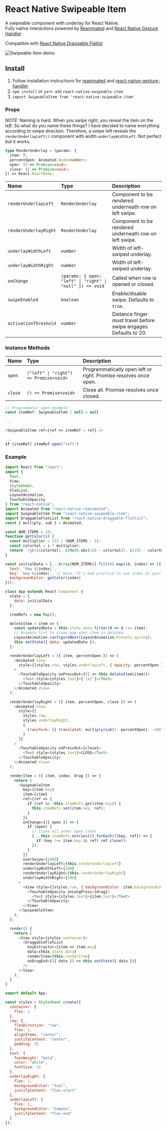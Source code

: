 # React Native Swipeable Item

A swipeable component with underlay for React Native.<br />
Fully native interactions powered by [Reanimated](https://github.com/kmagiera/react-native-reanimated) and [React Native Gesture Handler](https://github.com/kmagiera/react-native-gesture-handler)

Compatible with [React Native Draggable Flatlist](https://github.com/computerjazz/react-native-draggable-flatlist)

![Swipeable Item demo](https://i.imgur.com/fFCnQ0n.gif)

## Install

1. Follow installation instructions for [reanimated](https://github.com/kmagiera/react-native-reanimated) and [react-native-gesture-handler](https://github.com/kmagiera/react-native-gesture-handler)
2. `npm install` or `yarn add` `react-native-swipeable-item`
3. `import SwipeableItem from 'react-native-swipeable-item'`

### Props

_NOTE:_ Naming is hard. When you swipe _right_, you reveal the item on the _left_. So what do you name these things? I have decided to name everything according to swipe direction. Therefore, a swipe left reveals the `renderUnderlayLeft()` component with width `underlayWidthLeft`. Not perfect but it works.

```typescript
type RenderUnderlay = (params: {
  item: T;
  percentOpen: Animated.Node<number>;
  open: () => Promise<void>;
  close: () => Promise<void>;
}) => React.ReactNode;
```

| Name                  | Type                                                      | Description                                                       |
| :-------------------- | :-------------------------------------------------------- | :---------------------------------------------------------------- |
| `renderUnderlayLeft`  | `RenderUnderlay`                                          | Component to be rendered underneath row on left swipe.            |
| `renderUnderlayRight` | `RenderUnderlay`                                          | Component to be rendered underneath row on left swipe.            |
| `underlayWidthLeft`   | `number`                                                  | Width of left-swiped underlay.                                    |
| `underlayWidthRight`  | `number`                                                  | Width of left-swiped underlay.                                    |
| `onChange`            | `(params: { open: "left" \| "right" \| "null" }) => void` | Called when row is opened or closed.                              |
| `swipeEnabled`        | `boolean`                                                 | Enable/disable swipe. Defaults to `true`.                         |
| `activationThreshold` | `number`                                                  | Distance finger must travel before swipe engages. Defaults to 20. |

### Instance Methods

| Name    | Type                                   | Description                                                      |
| :------ | :------------------------------------- | :--------------------------------------------------------------- |
| `open`  | `("left" \| "right") => Promise<void>` | Programmatically open left or right. Promise resolves once open. |
| `close` | `() => Promise<void>`                  | Close all. Promise resolves once closed.                         |

```js
// Programmatic open example
const itemRef: SwipeableItem | null = null

...

<SwipeableItem ref={ref => itemRef = ref} />

...
if (itemRef) itemRef.open("left")
```

### Example

```javascript
import React from "react";
import {
  Text,
  View,
  StyleSheet,
  FlatList,
  LayoutAnimation,
  TouchableOpacity
} from "react-native";
import Animated from "react-native-reanimated";
import SwipeableItem from "react-native-swipeable-item";
import DraggableFlatList from "react-native-draggable-flatlist";
const { multiply, sub } = Animated;

const NUM_ITEMS = 10;
function getColor(i) {
  const multiplier = 255 / (NUM_ITEMS - 1);
  const colorVal = i * multiplier;
  return `rgb(${colorVal}, ${Math.abs(128 - colorVal)}, ${255 - colorVal})`;
}

const initialData = [...Array(NUM_ITEMS)].fill(0).map((d, index) => ({
  text: `Row ${index}`,
  key: `key-${index}`, // Note: It's bad practice to use index as your key. Don't do it in production!
  backgroundColor: getColor(index)
}));

class App extends React.Component {
  state = {
    data: initialData
  };

  itemRefs = new Map();

  deleteItem = item => {
    const updatedData = this.state.data.filter(d => d !== item);
    // Animate list to close gap when item is deleted
    LayoutAnimation.configureNext(LayoutAnimation.Presets.spring);
    this.setState({ data: updatedData });
  };

  renderUnderlayLeft = ({ item, percentOpen }) => (
    <Animated.View
      style={[styles.row, styles.underlayLeft, { opacity: percentOpen }]} // Fade in on open
    >
      <TouchableOpacity onPressOut={() => this.deleteItem(item)}>
        <Text style={styles.text}>{`[x]`}</Text>
      </TouchableOpacity>
    </Animated.View>
  );

  renderUnderlayRight = ({ item, percentOpen, close }) => (
    <Animated.View
      style={[
        styles.row,
        styles.underlayRight,
        {
          transform: [{ translateX: multiply(sub(1, percentOpen), -100) }] // Translate from left on open
        }
      ]}
    >
      <TouchableOpacity onPressOut={close}>
        <Text style={styles.text}>CLOSE</Text>
      </TouchableOpacity>
    </Animated.View>
  );

  renderItem = ({ item, index, drag }) => {
    return (
      <SwipeableItem
        key={item.key}
        item={item}
        ref={ref => {
          if (ref && !this.itemRefs.get(item.key)) {
            this.itemRefs.set(item.key, ref);
          }
        }}
        onChange={({ open }) => {
          if (open) {
            // Close all other open items
            [...this.itemRefs.entries()].forEach(([key, ref]) => {
              if (key !== item.key && ref) ref.close();
            });
          }
        }}
        overSwipe={1000}
        renderUnderlayLeft={this.renderUnderlayLeft}
        underlayWidthLeft={100}
        renderUnderlayRight={this.renderUnderlayRight}
        underlayWidthRight={200}
      >
        <View style={[styles.row, { backgroundColor: item.backgroundColor }]}>
          <TouchableOpacity onLongPress={drag}>
            <Text style={styles.text}>{item.text}</Text>
          </TouchableOpacity>
        </View>
      </SwipeableItem>
    );
  };

  render() {
    return (
      <View style={styles.container}>
        <DraggableFlatList
          keyExtractor={item => item.key}
          data={this.state.data}
          renderItem={this.renderItem}
          onDragEnd={({ data }) => this.setState({ data })}
        />
      </View>
    );
  }
}

export default App;

const styles = StyleSheet.create({
  container: {
    flex: 1
  },
  row: {
    flexDirection: "row",
    flex: 1,
    alignItems: "center",
    justifyContent: "center",
    padding: 15
  },
  text: {
    fontWeight: "bold",
    color: "white",
    fontSize: 32
  },
  underlayRight: {
    flex: 1,
    backgroundColor: "teal",
    justifyContent: "flex-start"
  },
  underlayLeft: {
    flex: 1,
    backgroundColor: "tomato",
    justifyContent: "flex-end"
  }
});
```
